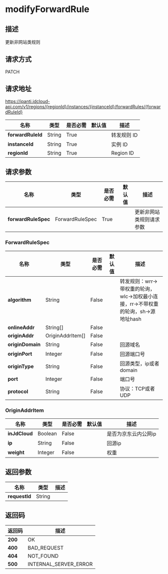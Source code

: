 # modifyForwardRule


## 描述
更新非网站类规则

## 请求方式
PATCH

## 请求地址
https://ipanti.jdcloud-api.com/v1/regions/{regionId}/instances/{instanceId}/forwardRules/{forwardRuleId}

|名称|类型|是否必需|默认值|描述|
|---|---|---|---|---|
|**forwardRuleId**|String|True||转发规则 ID|
|**instanceId**|String|True||实例 ID|
|**regionId**|String|True||Region ID|

## 请求参数
|名称|类型|是否必需|默认值|描述|
|---|---|---|---|---|
|**forwardRuleSpec**|ForwardRuleSpec|True||更新非网站类规则请求参数|

### ForwardRuleSpec
|名称|类型|是否必需|默认值|描述|
|---|---|---|---|---|
|**algorithm**|String|False||转发规则：wrr->带权重的轮询，wlc->加权最小连接，rr->不带权重的轮询，sh->源地址hash|
|**onlineAddr**|String[]|False|||
|**originAddr**|OriginAddrItem[]|False|||
|**originDomain**|String|False||回源域名|
|**originPort**|Integer|False||回源端口号|
|**originType**|String|False||回源类型，ip或者domain|
|**port**|Integer|False||端口号|
|**protocol**|String|False||协议：TCP或者UDP|
### OriginAddrItem
|名称|类型|是否必需|默认值|描述|
|---|---|---|---|---|
|**inJdCloud**|Boolean|False||是否为京东云内公网ip|
|**ip**|String|False||回源ip|
|**weight**|Integer|False||权重|

## 返回参数
|名称|类型|描述|
|---|---|---|
|**requestId**|String||



## 返回码
|返回码|描述|
|---|---|
|**200**|OK|
|**400**|BAD_REQUEST|
|**404**|NOT_FOUND|
|**500**|INTERNAL_SERVER_ERROR|
